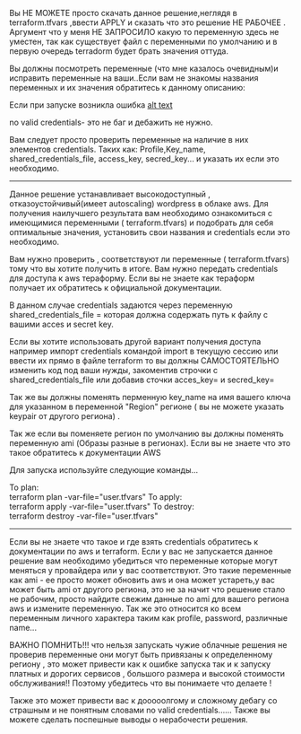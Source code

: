 Вы НЕ МОЖЕТЕ просто скачать данное решение,неглядя в terraform.tfvars  ,ввести APPLY и сказать что это решение НЕ РАБОЧЕЕ . 
Аргумент что у меня НЕ ЗАПРОСИЛО какую то переменную здесь не уместен, так как существует файл с переменными по умолчанию и в первую очередь terradorm будет брать значения оттуда.

Вы должны  посмотреть переменные (что мне казалось очевидным)и исправить переменные на ваши..Если вам не знакомы названия переменных и их значения обратитесь к данному описанию:

Если при запуске возникла ошибка [alt text](Terraform/wordpress_hight_availability/MicrosoftTeams-image.png "Описание будет тут")



no valid credentials- это не баг и дебажить не нужно.

Вам следует просто проверить переменные на наличие в них элементов credentials. 
Таких как: Profile,Key_name, shared_credentials_file, access_key, secred_key... и указать их если это необходимо.

*********************************************
Данное решение устанавливает высокодоступный , отказоустойчивый(имеет autoscaling) wordpress в облаке aws. 
Для получения наилучшего результата вам необходимо ознакомиться с имеющимися переменными ( terraform.tfvars)  и подобрать для себя оптимальные значения, установить свои названия и credentials если это необходимо.

Вам нужно проверить , соответствуют ли переменные ( terraform.tfvars) тому что вы хотите получить в итоге. Вам нужно передать  credentials для доступа к aws тераформу. Если вы не знаете как тераформ получает их обратитесь к официальной документации. 

В данном случае credentials задаются через переменную shared_credentials_file =       которая должна  содержать путь к файлу с  вашими acces и secret key.

Если вы хотите использовать другой вариант получения доступа например импорт credentials командой import в текущую сессию или ввести их прямо в файле terraform то вы должны САМОСТОЯТЕЛЬНО изменить код под ваши нужды, закоментив строчки с  shared_credentials_file или добавив сточки acces_key= и secred_key=

Так же вы должны поменять перменную key_name на имя вашего ключа для указанном в переменной "Region"  регионе ( вы не можете указать keypair от другого региона) .

Так же если вы поменяете регион по умолчанию вы должны поменять переменную ami (Образы разные в регионах). Если вы не знаете что это такое обратитесь к документации AWS

Для запуска используйте следующие команды...
  
  To plan:   
  terraform plan -var-file="user.tfvars"
  To apply:    
  terraform apply -var-file="user.tfvars"
  To destroy:    
  terraform destroy -var-file="user.tfvars"

  *********************************
Если вы не знаете что такое и где взять credentials обратитесь к документации по aws и terraform.
Если у вас не запускается данное решение вам необходимо убедиться что переменные которые могут меняться у провайдера или у вас соответствуют.
Это такие переменные как ami - ее просто может обновить aws и она может устареть,у вас может быть ami от другого региона, это не за начит что решение стало не рабочим, просто найдите свежим данные по ami для вашего региона  aws и измените переменную.
Так же это относится ко всем переменным личного характера таким как profile, password,  различные name...

ВАЖНО ПОМНИТЬ!!! что нельзя запускать чужие облачные решения не проверив переменные они могут быть привязаны к определенному региону , это может привести как к ошибке запуска так и  к запуску платных и дорогих сервисов , большого размера и высокой стоимости обслуживания!! Поэтому убедитесь что вы понимаете что делаете ! 

Также это может привести вас к дооооолгому и сложному дебагу со страшным и не понятным словами no valid credentials...... Также вы можете сделать поспешные выводы о нерабочести решения.
